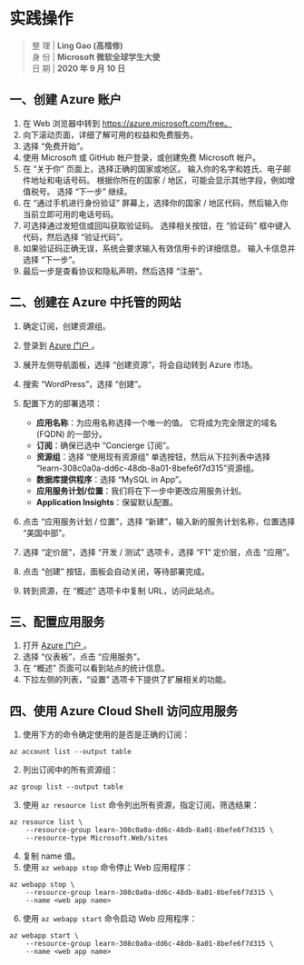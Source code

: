 # 实践操作

> 整 理 | **Ling Gao (高楷修)**  
> 身 份 | **Microsoft 微软全球学生大使**  
> 日 期 | **2020 年 9 月 10 日**  

## 一、创建 Azure 账户

1. 在 Web 浏览器中转到 https://azure.microsoft.com/free。
2. 向下滚动页面，详细了解可用的权益和免费服务。
3. 选择 “免费开始”。
4. 使用 Microsoft 或 GitHub 帐户登录，或创建免费 Microsoft 帐户。
5. 在 “关于你” 页面上，选择正确的国家或地区。 输入你的名字和姓氏、电子邮件地址和电话号码。 根据你所在的国家 / 地区，可能会显示其他字段，例如增值税号。 选择 “下一步” 继续。
6. 在 “通过手机进行身份验证” 屏幕上，选择你的国家 / 地区代码，然后输入你当前立即可用的电话号码。
7. 可选择通过发短信或回叫获取验证码。 选择相关按钮，在 “验证码” 框中键入代码，然后选择 “验证代码”。
8. 如果验证码正确无误，系统会要求输入有效信用卡的详细信息。 输入卡信息并选择 “下一步”。
9. 最后一步是查看协议和隐私声明，然后选择 “注册”。

## 二、创建在 Azure 中托管的网站

1. 确定订阅，创建资源组。
2. 登录到 [Azure 门户 ](https://portal.azure.com/learn.docs.microsoft.com)。
3. 展开左侧导航面板，选择 “创建资源”，将会自动转到 Azure 市场。
4. 搜索 “WordPress”，选择 “创建”。
5. 配置下方的部署选项：

    - **应用名称**：为应用名称选择一个唯一的值。 它将成为完全限定的域名 (FQDN) 的一部分。
    - **订阅**：确保已选中 “Concierge 订阅”。
    - **资源组**：选择 “使用现有资源组” 单选按钮，然后从下拉列表中选择 “learn-308c0a0a-dd6c-48db-8a01-8befe6f7d315”资源组。
    - **数据库提供程序**：选择 “MySQL in App”。
    - **应用服务计划/位置**：我们将在下一步中更改应用服务计划。
    - **Application Insights**：保留默认配置。
6. 点击 “应用服务计划 / 位置”，选择 “新建”，输入新的服务计划名称，位置选择 “美国中部”。
7. 选择 “定价层”，选择 “开发 / 测试” 选项卡，选择 “F1” 定价层，点击 “应用”。
8. 点击 “创建” 按钮，面板会自动关闭，等待部署完成。
9. 转到资源，在 “概述” 选项卡中复制 URL，访问此站点。

## 三、配置应用服务

1. 打开 [Azure 门户 ](https://portal.azure.com/)。
2. 选择 “仪表板”，点击 “应用服务”。
3. 在 “概述” 页面可以看到站点的统计信息。
4. 下拉左侧的列表，“设置” 选项卡下提供了扩展相关的功能。

## 四、使用 Azure Cloud Shell 访问应用服务

1. 使用下方的命令确定使用的是否是正确的订阅：

`az account list --output table`

2. 列出订阅中的所有资源组：

`az group list --output table`

3. 使用 `az resource list` 命令列出所有资源，指定订阅，筛选结果：

```
az resource list \
    --resource-group learn-308c0a0a-dd6c-48db-8a01-8befe6f7d315 \
    --resource-type Microsoft.Web/sites
```

4. 复制 name 值。
5. 使用 `az webapp stop` 命令停止 Web 应用程序：

```
az webapp stop \
    --resource-group learn-308c0a0a-dd6c-48db-8a01-8befe6f7d315 \
    --name <web app name>
```

6. 使用 `az webapp start` 命令启动 Web 应用程序：

```
az webapp start \
    --resource-group learn-308c0a0a-dd6c-48db-8a01-8befe6f7d315 \
    --name <web app name>
```